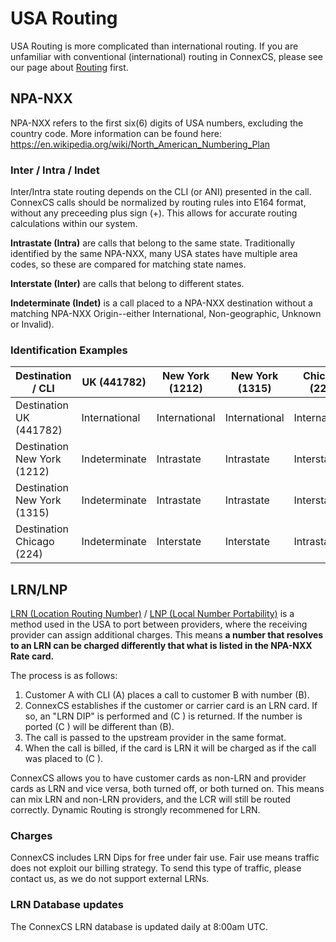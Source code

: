 # USA Routing
USA Routing is more complicated than international routing. If you are unfamiliar with conventional (international) routing in ConnexCS, please see our page about [Routing](/en/latest/routing/) first.

## NPA-NXX
NPA-NXX refers to the first six(6) digits of USA numbers, excluding the country code. More information can be found here:
https://en.wikipedia.org/wiki/North_American_Numbering_Plan

### Inter / Intra / Indet
Inter/Intra state routing depends on the CLI (or ANI) presented in the call. ConnexCS calls should be normalized by routing rules into E164 format, without any preceeding plus sign (+). This allows for accurate routing calculations within our system.

**Intrastate (Intra)** are calls that belong to the same state. Traditionally identified by the same NPA-NXX, many USA states have multiple area codes, so these are compared for matching state names.

**Interstate (Inter)** are calls that belong to different states.

**Indeterminate (Indet)** is a call placed to a NPA-NXX destination without a matching NPA-NXX Origin--either International, Non-geographic, Unknown or Invalid).

### Identification Examples
| Destination / CLI           | UK (441782)   | New York (1212) | New York (1315) | Chicago (224) | Unknown       | Withheld      |
|-----------------------------|---------------|-----------------|-----------------|---------------|---------------|---------------|
| Destination UK (441782)     | International | International   | International   | International | International | International |
| Destination New York (1212) | Indeterminate | Intrastate      | Intrastate      | Interstate    | Indeterminate | Indeterminate |
| Destination New York (1315) | Indeterminate | Intrastate      | Intrastate      | Interstate    | Indeterminate | Indeterminate |
| Destination Chicago (224)   | Indeterminate | Interstate      | Interstate      | Intrastate    | Indeterminate | Indeterminate |


## LRN/LNP 
[LRN (Location Routing Number)](https://en.wikipedia.org/wiki/Location_Routing_Number) / [LNP (Local Number Portability)](https://en.wikipedia.org/wiki/Local_number_portability) is a method used in the USA to port between providers, where the receiving provider can assign additional charges.  This means **a number that resolves to an LRN can be charged differently that what is listed in the NPA-NXX Rate card.**

The process is as follows:

1. Customer A with CLI (A) places a call to customer B with number (B).
2. ConnexCS establishes if the customer or carrier card is an LRN card. If so, an "LRN DIP" is performed and (C ) is returned. If the number is ported (C ) will be different than (B).
3. The call is passed to the upstream provider in the same format.
4. When the call is billed, if the card is LRN it will be charged as if the call was placed to (C ).

ConnexCS allows you to have customer cards as non-LRN and provider cards as LRN and vice versa, both turned off, or both turned on. This means can mix LRN and non-LRN providers, and the LCR will still be routed correctly.  Dynamic Routing is strongly recommened for LRN.

### Charges
ConnexCS includes LRN Dips for free under fair use. Fair use means traffic does not exploit our billing strategy.  To send this type of traffic, please contact us, as we do not support external LRNs.

### LRN Database updates
The ConnexCS LRN database is updated daily at 8:00am UTC. 
